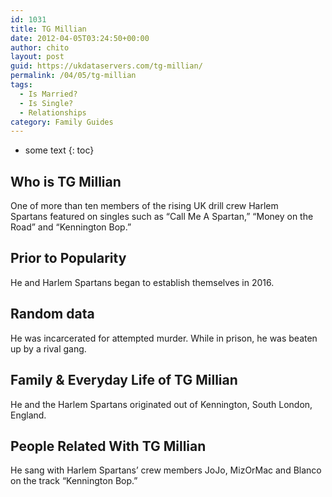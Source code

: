```yaml
---
id: 1031
title: TG Millian
date: 2012-04-05T03:24:50+00:00
author: chito
layout: post
guid: https://ukdataservers.com/tg-millian/
permalink: /04/05/tg-millian
tags:
  - Is Married?
  - Is Single?
  - Relationships
category: Family Guides
---
```


* some text
{: toc}
          
          
## Who is  TG Millian
                  
                  
                  
One of more than ten members of the rising UK drill crew Harlem Spartans featured on singles such as &#8220;Call Me A Spartan,&#8221; &#8220;Money on the Road&#8221; and &#8220;Kennington Bop.&#8221;
                  
                
                
                
## Prior to Popularity 
                  
                  
                  
He and Harlem Spartans began to establish themselves in 2016.
                  
                
                
                
## Random data 
                  
                  
                  
He was incarcerated for attempted murder. While in prison, he was beaten up by a rival gang.
                  
                
                
                
## Family & Everyday Life of TG Millian
                  
                  
                  
He and the Harlem Spartans originated out of Kennington, South London, England.
                  
                
                
                
## People Related With  TG Millian
                  
                  
                  
He sang with Harlem Spartans&#8217; crew members JoJo, MizOrMac and Blanco on the track &#8220;Kennington Bop.&#8221;
                  
                
              
            
          
          
          
    
    
  
